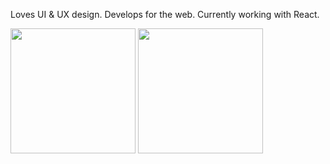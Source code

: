 Loves UI & UX design. Develops for the web. Currently working with React.

<div>
  <img src="https://github-readme-stats.vercel.app/api?username=dominique-mueller&show_icons=true&count_private=true&hide_rank=true&custom_title=GitHub Stats&theme=tokyonight" alt="" height="200rem" />
  <img src="https://github-readme-stats.vercel.app/api/top-langs/?username=dominique-mueller&layout=compact&theme=tokyonight" alt="" height="200rem" />
</div>
